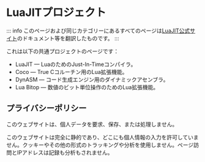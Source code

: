 # LuaJITプロジェクト

::: info
このページおよび同じカテゴリーにあるすべてのページは[LuaJIT公式サイト](http://luajit.org)のドキュメント等を翻訳したものです。
:::

これは以下の共通プロジェクトのページです：

- LuaJIT — LuaのためのJust-In-Timeコンパイラ。
- Coco — True Cコルーチン用のLua拡張機能。
- DynASM — コード生成エンジン用のダイナミックアセンブラ。
- Lua Bitop — 数値のビット単位操作のためのLua拡張機能。

## プライバシーポリシー

このウェブサイトは、個人データを要求、保存、または処理しません。

このウェブサイトは完全に静的であり、どこにも個人情報の入力を許可していません。クッキーやその他の形式のトラッキングや分析を使用しません。ページ訪問とIPアドレスは記録も分析もされません。